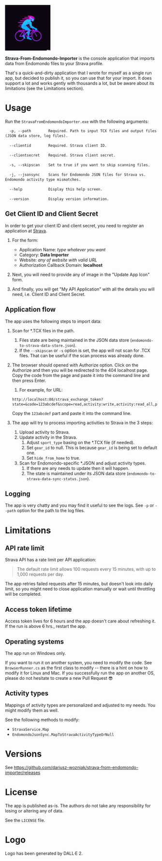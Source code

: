 ﻿<img height="150" src="logo.png" width="150"/>

**Strava-From-Endomondo-Importer** is the console application that imports data from Endomondo files to your Strava profile.

That's a quick-and-dirty application that I wrote for myself as a single run app, but decided to publish it, so you can use that for your import. It does support a lot and works gently with thousands a lot, but be aware about its limitations (see the Limitations section).

# Usage

Run the `StravaFromEndomondoImporter.exe` with the following arguments:

```
  -p, --path        Required. Path to input TCX files and output files (JSON data store, log files).

  --clientid        Required. Strava client ID.

  --clientsecret    Required. Strava client secret.

  -s, --skipscan    Set to true if you want to skip scanning files.

  -j, --jsonsync    Scans for Endomondo JSON files for Strava vs. Endomondo activity type mismatches.

  --help            Display this help screen.

  --version         Display version information.
```

## Get Client ID and Client Secret

In order to get your client ID and client secret, you need to register an application at [Strava](https://www.strava.com/settings/api).

1. For the form:
   - Application Name: _type whatever you want_
   - Category: **Data Importer**
   - Website: _any of website with valid URL_
   - Authorization Callback Domain: **localhost**
2. Next, you will need to provide any of image in the "Update App Icon" form.

3. And finally, you will get "My API Application" with all the details you will need, i.e. Client ID and Client Secret.

## Application flow

The app uses the following steps to import data:

1. Scan for *.TCX files in the path.
   1. Files state are being maintained in the JSON data store (`endomondo-to-strava-data-store.json`).
   2. If the `--skipscan` or `-s` option is set, the app will not scan for .TCX files. That can be useful if the scan process was already done.
2. The browser should opened with Authorize option. Click on the Authorize and then you will be redirected to the 404 localhost page. Copy the code from the page and paste it into the command line and then press Enter.
   1. For example, for URL:
   
   ```
   http://localhost:80/strava_exchange_token?state=&code=123abcdef&scope=read,activity:write,activity:read_all,profile:read_all,read_all
   ```
   
   Copy the `123abcdef` part and paste it into the command line.

3. The app will try to process importing activities to Strava in the 3 steps:
    1. Upload activity to Strava.
    2. Update activity in the Strava.
       1. Adjust `sport_type` basing on the *.TCX file (if needed).
       2. Set `gear_id` to null. This is because `gear_id` is being set to default one.
       3. Set `hide_from_home` to true. 
    3. Scan for Endomondo-specific *.JSON and adjust activity types.
       1. If there are any needs to update then it will happen.  
       2. The state is maintained under its JSON data store (`endomondo-to-strava-data-sync-status.json`).

## Logging

The app is very chatty and you may find it useful to see the logs. See `-p` or `--path` option for the path to the log files.

# Limitations

## API rate limit

Strava API has a rate limit per API application:

> The default rate limit allows 100 requests every 15 minutes, with up to 1,000 requests per day.

The app retries failed requests after 15 minutes, but doesn't look into daily limit, so you might need to close application manually or wait until throttling will be completed. 

## Access token lifetime

Access token lives for 6 hours and the app doesn't care about refreshing it. If the run is above 6 hrs., restart the app.

## Operating systems

The app run on Windows only.

If you want to run it on another system, you need to modify the code. See `BrowserRunner.cs` as the first class to modify -- there is a hint on how to modify it for Linux and Mac. If you successfully run the app on another OS, please do not hesitate to create a new Pull Request 😎

## Activity types

Mappings of activity types are personalized and adjusted to my needs. You might modify them as well.

See the following methods to modify:
* `StravaService.Map`
* `EndomondoJsonSync.MapToStravaActivityTypeOrNull`

# Versions

See https://github.com/dariusz-wozniak/strava-from-endomondo-importer/releases

# License

The app is published as-is. The authors do not take any responsibility for losing or altering any of data.

See the `LICENSE` file.

# Logo

Logo has been generated by DALL·E 2.
